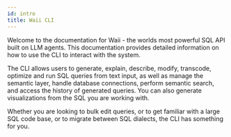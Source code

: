```yaml
---
id: intro
title: Waii CLI
---
```


Welcome to the documentation for Waii - the worlds most powerful SQL API built on LLM agents. This documentation provides detailed information on how to use the CLI to interact with the system.

The CLI allows users to generate, explain, describe, modify, transcode, optimize and run SQL queries from text input, as well as manage the semantic layer, handle database connections, perform semantic search, and access the history of generated queries. You can also generate visualizations from the SQL you are working with.

Whether you are looking to bulk edit queries, or to get familiar with a large SQL code base, or to migrate between SQL dialects, the CLI has something for you.
